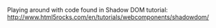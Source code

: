 Playing around with code found in Shadow DOM tutorial:
http://www.html5rocks.com/en/tutorials/webcomponents/shadowdom/
